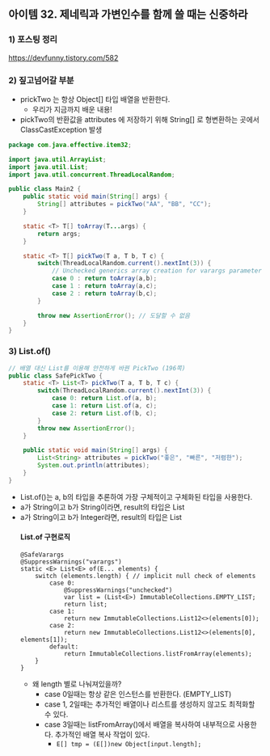 ## 아이템 32. 제네릭과 가변인수를 함께 쓸 때는 신중하라

### 1) 포스팅 정리
https://devfunny.tistory.com/582

### 2) 짚고넘어갈 부분
- prickTwo 는 항상 Object[] 타입 배열을 반환한다.
  - 우리가 지금까지 배운 내용! 
- pickTwo의 반환값을 attributes 에 저장하기 위해 String[] 로 형변환하는 곳에서 ClassCastException 발생
```java
package com.java.effective.item32;

import java.util.ArrayList;
import java.util.List;
import java.util.concurrent.ThreadLocalRandom;

public class Main2 {
    public static void main(String[] args) {
        String[] attributes = pickTwo("AA", "BB", "CC");
    }

    static <T> T[] toArray(T...args) {
        return args;
    }

    static <T> T[] pickTwo(T a, T b, T c) {
        switch(ThreadLocalRandom.current().nextInt(3)) {
            // Unchecked generics array creation for varargs parameter
            case 0 : return toArray(a,b);
            case 1 : return toArray(a,c);
            case 2 : return toArray(b,c);
        }

        throw new AssertionError(); // 도달할 수 없음
    }
}
```

### 3) List.of()
```java
// 배열 대신 List를 이용해 안전하게 바꿘 PickTwo (196쪽)
public class SafePickTwo {
    static <T> List<T> pickTwo(T a, T b, T c) {
        switch(ThreadLocalRandom.current().nextInt(3)) {
            case 0: return List.of(a, b);
            case 1: return List.of(a, c);
            case 2: return List.of(b, c);
        }
        throw new AssertionError();
    }

    public static void main(String[] args) {
        List<String> attributes = pickTwo("좋은", "빠른", "저렴한");
        System.out.println(attributes);
    }
}
```

- List.of()는 a, b의 타입을 추론하여 가장 구체적이고 구체화된 타입을 사용한다.
- a가 String이고 b가 String이라면, result의 타입은 List<String>
- a가 String이고 b가 Integer라면, result의 타입은 List<Object>


#### List.of 구현로직
```
@SafeVarargs
@SuppressWarnings("varargs")
static <E> List<E> of(E... elements) {
    switch (elements.length) { // implicit null check of elements
        case 0:
            @SuppressWarnings("unchecked")
            var list = (List<E>) ImmutableCollections.EMPTY_LIST;
            return list;
        case 1:
            return new ImmutableCollections.List12<>(elements[0]);
        case 2:
            return new ImmutableCollections.List12<>(elements[0], elements[1]);
        default:
            return ImmutableCollections.listFromArray(elements);
    }
}
```

- 왜 length 별로 나눠져있을까?
  - case 0일때는 항상 같은 인스턴스를 반환한다. (EMPTY_LIST)
  - case 1, 2일때는 추가적인 배열이나 리스트를 생성하지 않고도 최적화할 수 있다.
  - case 3일때는 listFromArray()에서 배열을 복사하여 내부적으로 사용한다. 추가적인 배열 복사 작업이 있다.
    - `E[] tmp = (E[])new Object[input.length];`
